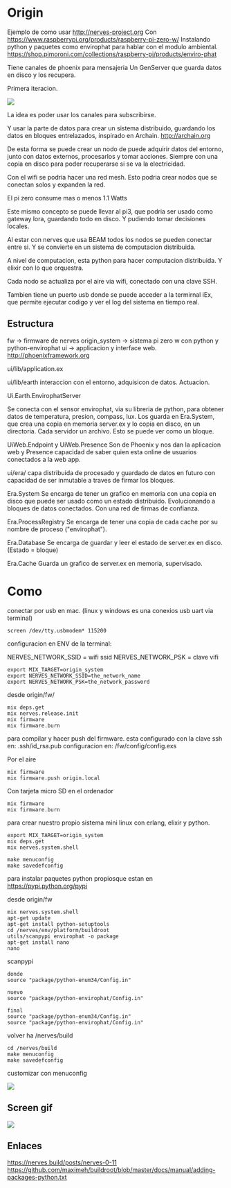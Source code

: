 # Origin
Ejemplo de como usar http://nerves-project.org
Con https://www.raspberrypi.org/products/raspberry-pi-zero-w/
Instalando python y paquetes como envirophat para hablar con el modulo ambiental.
https://shop.pimoroni.com/collections/raspberry-pi/products/enviro-phat

Tiene canales de phoenix para mensajeria
Un GenServer que guarda datos en disco y los recupera.

Primera iteracion.

![](https://raw.githubusercontent.com/tierralibre/origin/master/docs/media/nerves_buildroot.gif)


La idea es poder usar los canales para subscribirse.

Y usar la parte de datos para crear un sistema distribuido, guardando los datos en bloques entrelazados, inspirado en Archain.
http://archain.org

De esta forma se puede crear un nodo de puede adquirir datos del entorno, junto con datos externos, procesarlos y tomar acciones. Siempre con una copia en disco para poder recuperarse si se va la electricidad.

Con el wifi se podria hacer una red mesh. Esto podria crear nodos que se conectan solos y expanden la red.

El pi zero consume mas o menos 1.1 Watts

Este mismo concepto se puede llevar al pi3, que podria ser usado como gateway lora, guardando todo en disco. Y pudiendo tomar decisiones locales.

Al estar con nerves que usa BEAM todos los nodos se pueden conectar entre si. Y se convierte en un sistema de computacion distribuida. 

A nivel de computacion, esta python para hacer computacion distribuida. Y elixir con lo que orquestra.

Cada nodo se actualiza por el aire via wifi, conectado con una clave SSH.

Tambien tiene un puerto usb donde se puede acceder a la termirnal iEx, que permite ejecutar codigo y ver el log del sistema en tiempo real.

## Estructura

fw -> firmware de nerves
origin_system -> sistema pi zero w con python y python-envirophat
ui -> applicacion y interface web. http://phoenixframework.org

ui/lib/application.ex

ui/lib/earth
interaccion con el entorno, adquisicon de datos. Actuacion.

Ui.Earth.EnvirophatServer

Se conecta con el sensor envirophat, via su libreria de python, para obtener datos de temperatura, presion, compass, lux.
Los guarda en Era.System, que crea una copia en memoria server.ex y lo copia en disco, en un directoria. Cada servidor un archivo. Esto se puede ver como un bloque. 

UiWeb.Endpoint y UiWeb.Presence
Son de Phoenix y nos dan la aplicacion web y Presence capacidad de saber quien esta online de usuarios conectados a la web app.

ui/era/
capa distribuida de procesado y guardado de datos
en futuro con capacidad de ser inmutable a traves de firmar los bloques.

Era.System
Se encarga de tener un grafico en memoria con una copia en disco que puede ser usado como un estado distribuido. Evolucionando a bloques de datos conectados. Con una red de firmas de confianza.

Era.ProcessRegistry
Se encarga de tener una copia de cada cache por su nombre de proceso ("envirophat").

Era.Database
Se encarga de guardar y leer el estado de server.ex en disco. (Estado = bloque)

Era.Cache
Guarda un grafico de server.ex en memoria, supervisado.

# Como

conectar por usb en mac. (linux y windows es una conexios usb uart via terminal)

```
screen /dev/tty.usbmodem* 115200
```

configuracion en ENV de la terminal:

NERVES_NETWORK_SSID = wifi ssid
NERVES_NETWORK_PSK = clave vifi

```
export MIX_TARGET=origin_system
export NERVES_NETWORK_SSID=the_network_name
export NERVES_NETWORK_PSK=the_network_password
```

desde origin/fw/
```
mix deps.get
mix nerves.release.init
mix firmware
mix firmware.burn
```

para compilar y hacer push del firmware.
esta configurado con la clave ssh en:
.ssh/id_rsa.pub
configuracion en: /fw/config/config.exs

Por el aire
```
mix firmware
mix firmware.push origin.local
```

Con tarjeta micro SD en el ordenador
```
mix firmware
mix firmware.burn
```

para crear nuestro propio sistema mini linux con erlang, elixir y python.

```
export MIX_TARGET=origin_system
mix deps.get
mix nerves.system.shell

make menuconfig
make savedefconfig

```

para instalar paquetes python propiosque estan en https://pypi.python.org/pypi


desde origin/fw

```
mix nerves.system.shell
apt-get update
apt-get install python-setuptools
cd /nerves/env/platform/buildroot
utils/scanpypi envirophat -o package
apt-get install nano
nano 

```
scanpypi

```
donde
source "package/python-enum34/Config.in"

nuevo
source "package/python-envirophat/Config.in"

final
source "package/python-enum34/Config.in"
source "package/python-envirophat/Config.in"
```

volver ha /nerves/build
```
cd /nerves/build
make menuconfig
make savedefconfig
```

customizar con menuconfig

![](https://raw.githubusercontent.com/tierralibre/origin/master/docs/media/nerves_buildroot.gif)

## Screen gif

![](https://raw.githubusercontent.com/tierralibre/origin/master/docs/media/nerves_buildroot.gif)



## Enlaces

https://nerves.build/posts/nerves-0-11
https://github.com/maximeh/buildroot/blob/master/docs/manual/adding-packages-python.txt














